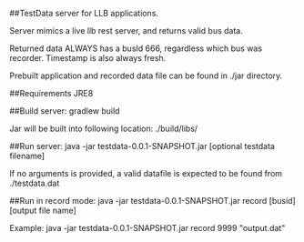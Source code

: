 ##TestData server for LLB applications.

Server mimics a live llb rest server, and returns valid bus data.

Returned data ALWAYS has a busId 666, regardless which bus was recorder. Timestamp is also always fresh.

Prebuilt application and recorded data file can be found in ./jar directory.

##Requirements
JRE8

##Build server:
gradlew build

Jar will be built into following location: ./build/libs/

##Run server:
java -jar testdata-0.0.1-SNAPSHOT.jar [optional testdata filename]

If no arguments is provided, a valid datafile is expected to be found from ./testdata.dat

##Run in record mode:
java -jar testdata-0.0.1-SNAPSHOT.jar record [busid] [output file name]

Example: java -jar testdata-0.0.1-SNAPSHOT.jar record 9999 "output.dat"
